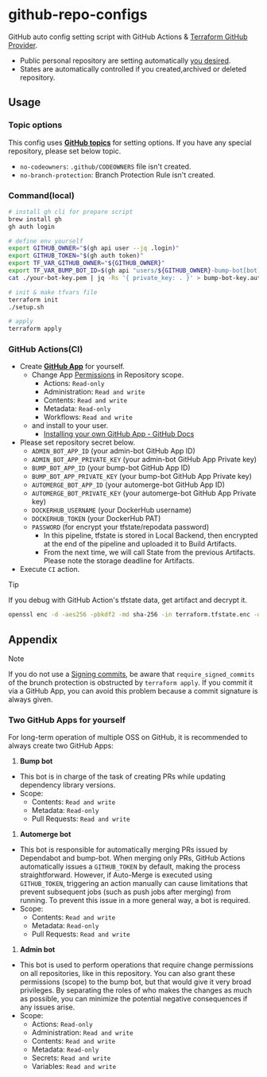 # github-repo-configs

GitHub auto config setting script with GitHub Actions & [Terraform GitHub Provider](https://registry.terraform.io/providers/integrations/github/latest/docs).

- Public personal repository are setting automatically [you desired](https://github.com/legnoh/github-repo-configs/blob/main/modules/repo/main.tf).
- States are automatically controlled if you created,archived or deleted repository.

Usage
---

### Topic options

This config uses [**GitHub topics**](https://docs.github.com/en/repositories/managing-your-repositorys-settings-and-features/customizing-your-repository/classifying-your-repository-with-topics) for setting options.
If you have any special repository, please set below topic.

- `no-codeowners`: `.github/CODEOWNERS` file isn't created.
- `no-branch-protection`: Branch Protection Rule isn't created.

### Command(local)

```sh
# install gh cli for prepare script
brew install gh
gh auth login

# define env yourself
export GITHUB_OWNER="$(gh api user --jq .login)"
export GITHUB_TOKEN="$(gh auth token)"
export TF_VAR_GITHUB_OWNER="${GITHUB_OWNER}"
export TF_VAR_BUMP_BOT_ID=$(gh api "users/${GITHUB_OWNER}-bump-bot[bot]" | jq -r ".id")
cat ./your-bot-key.pem | jq -Rs '{ private_key: . }' > bump-bot-key.auto.tfvars.json

# init & make tfvars file
terraform init
./setup.sh

# apply
terraform apply
```

### GitHub Actions(CI)

- Create [**GitHub App**](https://docs.github.com/en/apps/creating-github-apps/about-creating-github-apps/about-creating-github-apps) for yourself.
  - Change App [Permissions](https://docs.github.com/en/apps/creating-github-apps/registering-a-github-app/choosing-permissions-for-a-github-app) in Repository scope.
    - Actions: `Read-only`
    - Administration: `Read and write`
    - Contents: `Read and write`
    - Metadata: `Read-only`
    - Workflows: `Read and write`
  - and install to your user.
    - [Installing your own GitHub App - GitHub Docs](https://docs.github.com/en/apps/using-github-apps/installing-your-own-github-app)
- Please set repository secret below.
  - `ADMIN_BOT_APP_ID` (your admin-bot GitHub App ID)
  - `ADMIN_BOT_APP_PRIVATE_KEY` (your admin-bot GitHub App Private key)
  - `BUMP_BOT_APP_ID` (your bump-bot GitHub App ID)
  - `BUMP_BOT_APP_PRIVATE_KEY` (your bump-bot GitHub App Private key)
  - `AUTOMERGE_BOT_APP_ID` (your automerge-bot GitHub App ID)
  - `AUTOMERGE_BOT_PRIVATE_KEY` (your automerge-bot GitHub App Private key)
  - `DOCKERHUB_USERNAME` (your DockerHub username)
  - `DOCKERHUB_TOKEN` (your DockerHub PAT)
  - `PASSWORD` (for encrypt your tfstate/repodata password)
    - In this pipeline, tfstate is stored in Local Backend, then encrypted at the end of the pipeline and uploaded it to Build Artifacts.
    - From the next time, we will call State from the previous Artifacts. Please note the storage deadline for Artifacts.
- Execute `CI` action.

> [!TIP]
> If you debug with GitHub Action's tfstate data, get artifact and decrypt it.
> ```sh
> openssl enc -d -aes256 -pbkdf2 -md sha-256 -in terraform.tfstate.enc -out terraform.tfstate
> ```

## Appendix

> [!NOTE]
> If you do not use a [Signing commits](https://docs.github.com/en/authentication/managing-commit-signature-verification/signing-commits), be aware that `require_signed_commits` of the brunch protection is obstructed by⁠ `terraform apply`.
> If you commit it via a GitHub App, you can avoid this problem because a commit signature is always given.

### Two GitHub Apps for yourself

For long-term operation of multiple OSS on GitHub, it is recommended to always create two GitHub Apps:

1. **Bump bot**
  - This bot is in charge of the task of creating PRs while updating dependency library versions.
  - Scope:
    - Contents: `Read and write`
    - Metadata: `Read-only`
    - Pull Requests: `Read and write`
1. **Automerge bot**
  - This bot is responsible for automatically merging PRs issued by Dependabot and bump-bot. When merging only PRs, GitHub Actions automatically issues a `GITHUB_TOKEN` by default, making the process straightforward. However, if Auto-Merge is executed using `GITHUB_TOKEN`, triggering an action manually can cause limitations that prevent subsequent jobs (such as push jobs after merging) from running. To prevent this issue in a more general way, a bot is required.
  - Scope:
    - Contents: `Read and write`
    - Metadata: `Read-only`
    - Pull Requests: `Read and write`
1. **Admin bot**
  - This bot is used to perform operations that require change permissions on all repositories, like in this repository. You can also grant these permissions (scope) to the bump bot, but that would give it very broad privileges. By separating the roles of who makes the changes as much as possible, you can minimize the potential negative consequences if any issues arise.
  - Scope:
    - Actions: `Read-only`
    - Administration: `Read and write`
    - Contents: `Read and write`
    - Metadata: `Read-only`
    - Secrets: `Read and write`
    - Variables: `Read and write`

